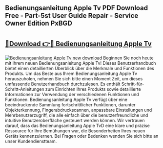 ## Bedienungsanleitung Apple Tv PDF Download Free - Part-5st User Guide Repair - Service Owner Edition PxBGD

# <h2><a href="http://df1cm23.blite.top/?on=Bedienungsanleitung+Apple+Tv">🔗Download 👉🔴 Bedienungsanleitung Apple Tv</a></h2>

[![Bedienungsanleitung Apple Tv new download](https://i.imgur.com/lujVjoI.png)](http://df1cm23.blite.top/?on=Bedienungsanleitung+Apple+Tv)
Beginnen Sie noch heute mit Ihrem neuen Bedienungsanleitung Apple Tv! Dieses Benutzerhandbuch bietet einen detaillierten Überblick über die Merkmale und Funktionen des Produkts. Um das Beste aus Ihrem Bedienungsanleitung Apple Tv herauszuholen, nehmen Sie sich bitte einen Moment Zeit, um dieses umfassende Benutzerhandbuch durchzulesen. Es enthält Schritt-für-Schritt-Anleitungen zum Einrichten Ihres Produkts sowie detaillierte Informationen zur Verwendung der verschiedenen Funktionen und Funktionen. Bedienungsanleitung Apple Tv verfügt über eine beeindruckende Sammlung fortschrittlicher Funktionen, darunter Objekterkennung, Fingerabdruckscannen, anpassbare Einstellungen und Mehrbenutzerzugriff, die alle einfach über die benutzerfreundliche und intuitive Benutzeroberfläche gesteuert werden können. Wir vertrauen darauf, dass das Bedienungsanleitung Apple TvD eine klare und präzise Ressource für Ihre Bemühungen war, die Besonderheiten Ihres neuen Geräts kennenzulernen. Bei Fragen oder Bedenken wenden Sie sich bitte an unser Kundendienstteam.
